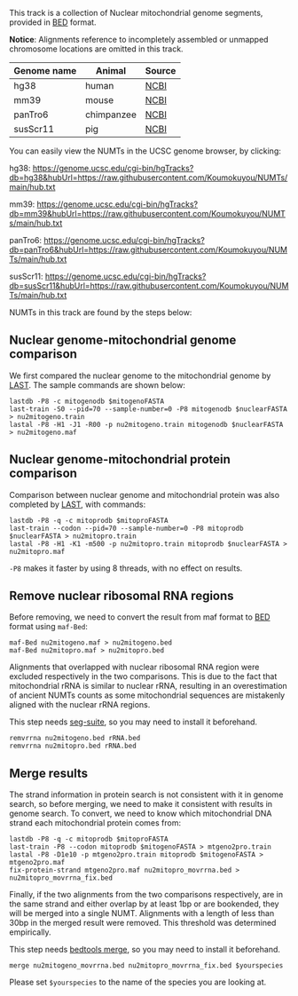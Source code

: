 This track is a collection of Nuclear mitochondrial genome segments, provided in [BED][] format.

**Notice**: Alignments reference to incompletely assembled or unmapped chromosome locations are omitted in this track.

| Genome name  | Animal     | Source   |
|--------------|------------|----------|
| hg38         | human      | [NCBI][] |
| mm39         | mouse      | [NCBI][] |
| panTro6      | chimpanzee | [NCBI][] |
| susScr11     | pig        | [NCBI][] |

You can easily view the NUMTs in the UCSC genome browser, by clicking:

hg38:
https://genome.ucsc.edu/cgi-bin/hgTracks?db=hg38&hubUrl=https://raw.githubusercontent.com/Koumokuyou/NUMTs/main/hub.txt

mm39:
https://genome.ucsc.edu/cgi-bin/hgTracks?db=mm39&hubUrl=https://raw.githubusercontent.com/Koumokuyou/NUMTs/main/hub.txt

panTro6:
https://genome.ucsc.edu/cgi-bin/hgTracks?db=panTro6&hubUrl=https://raw.githubusercontent.com/Koumokuyou/NUMTs/main/hub.txt

susScr11:
https://genome.ucsc.edu/cgi-bin/hgTracks?db=susScr11&hubUrl=https://raw.githubusercontent.com/Koumokuyou/NUMTs/main/hub.txt

NUMTs in this track are found by the steps below:

## Nuclear genome-mitochondrial genome comparison
We first compared the nuclear genome to the mitochondrial genome by [LAST][]. The sample commands are shown below:

    lastdb -P8 -c mitogenodb $mitogenoFASTA
    last-train -S0 --pid=70 --sample-number=0 -P8 mitogenodb $nuclearFASTA > nu2mitogeno.train
    lastal -P8 -H1 -J1 -R00 -p nu2mitogeno.train mitogenodb $nuclearFASTA > nu2mitogeno.maf

## Nuclear genome-mitochondrial protein comparison
Comparison between nuclear genome and mitochondrial protein was also completed by [LAST][], with commands:

    lastdb -P8 -q -c mitoprodb $mitoproFASTA
    last-train --codon --pid=70 --sample-number=0 -P8 mitoprodb $nuclearFASTA > nu2mitopro.train
    lastal -P8 -H1 -K1 -m500 -p nu2mitopro.train mitoprodb $nuclearFASTA > nu2mitopro.maf
    
`-P8` makes it faster by using 8 threads, with no effect on results.


## Remove nuclear ribosomal RNA regions
Before removing, we need to convert the result from maf format to [BED][] format using `maf-Bed`:

    maf-Bed nu2mitogeno.maf > nu2mitogeno.bed
    maf-Bed nu2mitopro.maf > nu2mitopro.bed


Alignments that overlapped with nuclear ribosomal RNA region were excluded respectively in the two comparisons. This is due to the fact that mitochondrial rRNA is similar to nuclear rRNA, resulting in an overestimation of ancient NUMTs counts as some mitochondrial sequences are mistakenly aligned with the nuclear rRNA regions.

This step needs [seg-suite][], so you may need to install it beforehand.

    remvrrna nu2mitogeno.bed rRNA.bed
    remvrrna nu2mitopro.bed rRNA.bed

## Merge results 
The strand information in protein search is not consistent with it in genome search, so before merging, we need to make it consistent with results in genome search. To convert, we need to know which mitochondrial DNA strand each mitochondrial protein comes from:

    lastdb -P8 -q -c mitoprodb $mitoproFASTA
    last-train -P8 --codon mitoprodb $mitogenoFASTA > mtgeno2pro.train
    lastal -P8 -D1e10 -p mtgeno2pro.train mitoprodb $mitogenoFASTA > mtgeno2pro.maf
    fix-protein-strand mtgeno2pro.maf nu2mitopro_movrrna.bed > nu2mitopro_movrrna_fix.bed

Finally, if the two alignments from the two comparisons respectively, are in the same strand and either overlap by at least 1bp or are bookended, they will be merged into a single NUMT. Alignments with a length of less than 30bp in the merged result were removed. This threshold was determined empirically.

This step needs [bedtools merge][], so you may need to install it beforehand.

    merge nu2mitogeno_movrrna.bed nu2mitopro_movrrna_fix.bed $yourspecies 

Please set `$yourspecies` to the name of the species you are looking at.


[LAST]: https://gitlab.com/mcfrith/last/-/tree/main?ref_type=heads
[BED]: https://genome.ucsc.edu/FAQ/FAQformat.html#format1
[seg-suite]: https://github.com/mcfrith/seg-suite
[bedtools merge]: https://bedtools.readthedocs.io/en/latest/content/tools/merge.html
[NCBI]: https://www.ncbi.nlm.nih.gov/genome